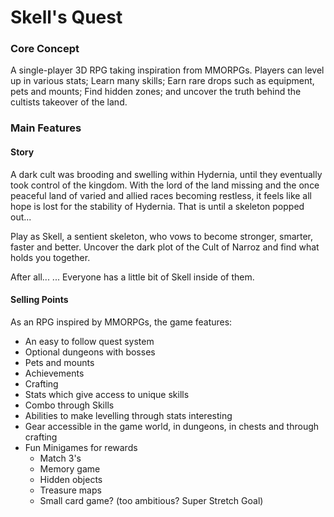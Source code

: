 # Skell's Quest

### Core Concept
A single-player 3D RPG taking inspiration from MMORPGs. Players can level up in various stats; Learn many skills; Earn rare drops such as equipment, pets and mounts; Find hidden zones; and uncover the truth behind the cultists takeover of the land.
### Main Features 
#### Story 
A dark cult was brooding and swelling within Hydernia, until they eventually took control of the kingdom. With the lord of the land missing and the once peaceful land of varied and allied races becoming restless, it feels like all hope is lost for the stability of Hydernia. That is until a skeleton popped out...

Play as Skell, a sentient skeleton, who vows to become stronger, smarter, faster and better. Uncover the dark plot of the Cult of Narroz and find what holds you together. 

After all... 
... Everyone has a little bit of Skell inside of them.
#### Selling Points

As an RPG inspired by MMORPGs, the game features:
- An easy to follow quest system
- Optional dungeons with bosses
- Pets and mounts
- Achievements
- Crafting
- Stats which give access to unique skills
- Combo through Skills
- Abilities to make levelling through stats interesting
- Gear accessible in the game world, in dungeons, in chests and through crafting
- Fun Minigames for rewards
	- Match 3's
	- Memory game
	- Hidden objects
	- Treasure maps
	- Small card game? (too ambitious? Super Stretch Goal)

